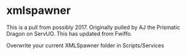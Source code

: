 # xmlspawner
This is a pull from possibly 2017.  Originally pulled by AJ the Prismatic Dragon on ServUO.  This has updated from Fwiffo.

Overwrite your current XMLSpawner folder in Scripts/Services
